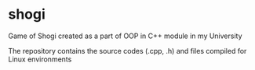 # shogi
Game of Shogi created as a part of OOP in C++ module in my University

The repository contains the source codes (.cpp, .h) and files compiled for Linux environments
